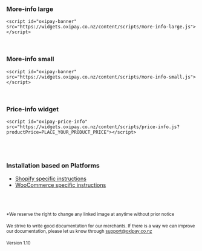 ### More-info large
<script id="moreInfoLarge" src="https://widgets.oxipay.co.nz/content/scripts/more-info-large.js"></script>
```
<script id="oxipay-banner" src="https://widgets.oxipay.co.nz/content/scripts/more-info-large.js"></script>
```
<br/>

### More-info small
<script id="moreInfoSmall" src="https://widgets.oxipay.co.nz/content/scripts/more-info-small.js"></script>
```
<script id="oxipay-banner" src="https://widgets.oxipay.co.nz/content/scripts/more-info-small.js"></script>
```
<br>

### Price-info widget
<script id="oxipay-price-info" src="https://widgets.oxipay.co.nz/content/scripts/price-info.js?productPrice=0"></script>
```
<script id="oxipay-price-info" src="https://widgets.oxipay.co.nz/content/scripts/price-info.js?productPrice=PLACE_YOUR_PRODUCT_PRICE"></script>
```

<br/><br/>

<div class="panel panel-primary">
  <div class="panel-heading">
    <h3 class="panel-title">Installation based on Platforms</h3>
  </div>
  <div class="panel-body">
<ul>
  <li><a href="../../price-info/shopify">Shopify specific instructions</a></li>
  <li><a href="../../price-info/woocommerce">WooCommerce specific instructions</a></li>
</ul>
  </div>
</div>

<br/><br/>

<small>*We reserve the right to change any linked image at anytime without prior notice</small>
<br/><br/>
<small>We strive to write good documentation for our merchants. If there is a way we can improve our documentation, please let us know through <a href="mailto:support@oxipay.co.nz?Subject=Oxipay Documentation">support@oxipay.co.nz</a></small>
<br>
<br>
<small>Version 1.10</small>
